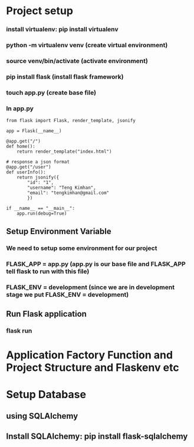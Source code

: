 # Project setup

### install virtualenv: pip install virtualenv

### python -m virtualenv venv (create virtual environment)

### source venv/bin/activate (activate environment)

### pip install flask (install flask framework)

### touch app.py (create base file)

### In app.py

    from flask import Flask, render_template, jsonify

    app = Flask(__name__)

    @app.get("/")
    def home():
        return render_template("index.html")

    # response a json format
    @app.get("/user")
    def userInfo():
        return jsonify({
            "id": "1",
            "username": "Teng Kimhan",
            "email": "tengkimhan@gmail.com"
            })

    if __name__ == "__main__":
        app.run(debug=True)

## Setup Environment Variable

### We need to setup some environment for our project

### FLASK_APP = app.py (app.py is our base file and FLASK_APP tell flask to run with this file)

### FLASK_ENV = development (since we are in development stage we put FLASK_ENV = development)

## Run Flask application

### flask run

# Application Factory Function and Project Structure and Flaskenv etc

# Setup Database

## using SQLAlchemy

## Install SQLAlchemy: pip install flask-sqlalchemy
